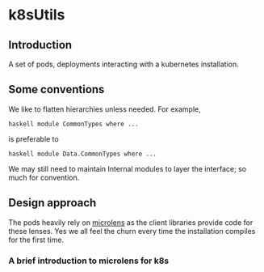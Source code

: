 # k8sUtils

## Introduction
A set of pods, deployments interacting with a kubernetes installation.

## Some conventions
We like to flatten hierarchies unless needed. For example,

`haskell
  module CommonTypes where
  ...
`

is preferable to

`haskell
  module Data.CommonTypes where ...
`

We may still need to maintain Internal modules to layer the interface; so much for convention.

## Design approach

The pods heavily rely on [microlens](https://hackage.haskell.org/package/microlens) as the client libraries provide code for these lenses. Yes we all feel the churn every time the installation compiles for the first time.

### A brief introduction to microlens for k8s



